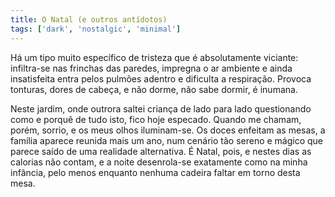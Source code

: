 ```yaml
---
title: O Natal (e outros antídotos)
tags: ['dark', 'nostalgic', 'minimal']
---
```


Há um tipo muito específico de tristeza que é absolutamente viciante: infiltra-se nas frinchas das paredes, impregna o ar ambiente e ainda insatisfeita entra pelos pulmões adentro e dificulta a respiração. Provoca tonturas, dores de cabeça, e não dorme, não sabe dormir, é inumana.

Neste jardim, onde outrora saltei criança de lado para lado questionando como e porquê de tudo isto, fico hoje especado. Quando me chamam, porém, sorrio, e os meus olhos iluminam-se. Os doces enfeitam as mesas, a família aparece reunida mais um ano, num cenário tão sereno e mágico que parece saído de uma realidade alternativa. É Natal, pois, e nestes dias as calorias não contam, e a noite desenrola-se exatamente como na minha infância, pelo menos enquanto nenhuma cadeira faltar em torno desta mesa.